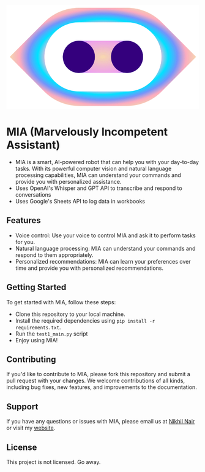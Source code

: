 <img src="./public/logo.gif"  />

# MIA (Marvelously Incompetent Assistant)
- MIA is a smart, AI-powered robot that can help you with your day-to-day tasks. With its powerful computer vision and natural language processing capabilities, MIA can understand your commands and provide you with personalized assistance.
- Uses OpenAI's Whisper and GPT API to transcribe and respond to conversations
- Uses Google's Sheets API to log data in workbooks

## Features
- Voice control: Use your voice to control MIA and ask it to perform tasks for you.
- Natural language processing: MIA can understand your commands and respond to them appropriately.
- Personalized recommendations: MIA can learn your preferences over time and provide you with personalized recommendations.

## Getting Started
To get started with MIA, follow these steps:
- Clone this repository to your local machine.
- Install the required dependencies using `pip install -r requirements.txt`.
- Run the `test1_main.py` script
- Enjoy using MIA!

## Contributing
If you'd like to contribute to MIA, please fork this repository and submit a pull request with your changes. We welcome contributions of all kinds, including bug fixes, new features, and improvements to the documentation.

## Support
If you have any questions or issues with MIA, please email us at [Nikhil Nair](mailto:niknair31898@gmail.com?subject=[MIA-Help]) or visit my [website](https://nikhil-nair.web.app/).

## License
This project is not licensed. Go away.